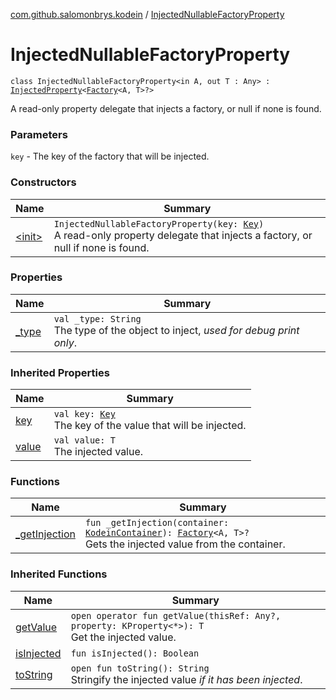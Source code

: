 [com.github.salomonbrys.kodein](../index.md) / [InjectedNullableFactoryProperty](.)

# InjectedNullableFactoryProperty

`class InjectedNullableFactoryProperty<in A, out T : Any> : `[`InjectedProperty`](../-injected-property/index.md)`<`[`Factory`](../-factory.md)`<A, T>?>`

A read-only property delegate that injects a factory, or null if none is found.

### Parameters

`key` - The key of the factory that will be injected.

### Constructors

| Name | Summary |
|---|---|
| [&lt;init&gt;](-init-.md) | `InjectedNullableFactoryProperty(key: `[`Key`](../-kodein/-key/index.md)`)`<br>A read-only property delegate that injects a factory, or null if none is found. |

### Properties

| Name | Summary |
|---|---|
| [_type](_type.md) | `val _type: String`<br>The type of the object to inject, *used for debug print only*. |

### Inherited Properties

| Name | Summary |
|---|---|
| [key](../-injected-property/key.md) | `val key: `[`Key`](../-kodein/-key/index.md)<br>The key of the value that will be injected. |
| [value](../-injected-property/value.md) | `val value: T`<br>The injected value. |

### Functions

| Name | Summary |
|---|---|
| [_getInjection](_get-injection.md) | `fun _getInjection(container: `[`KodeinContainer`](../-kodein-container/index.md)`): `[`Factory`](../-factory.md)`<A, T>?`<br>Gets the injected value from the container. |

### Inherited Functions

| Name | Summary |
|---|---|
| [getValue](../-injected-property/get-value.md) | `open operator fun getValue(thisRef: Any?, property: KProperty<*>): T`<br>Get the injected value. |
| [isInjected](../-injected-property/is-injected.md) | `fun isInjected(): Boolean` |
| [toString](../-injected-property/to-string.md) | `open fun toString(): String`<br>Stringify the injected value *if it has been injected*. |

